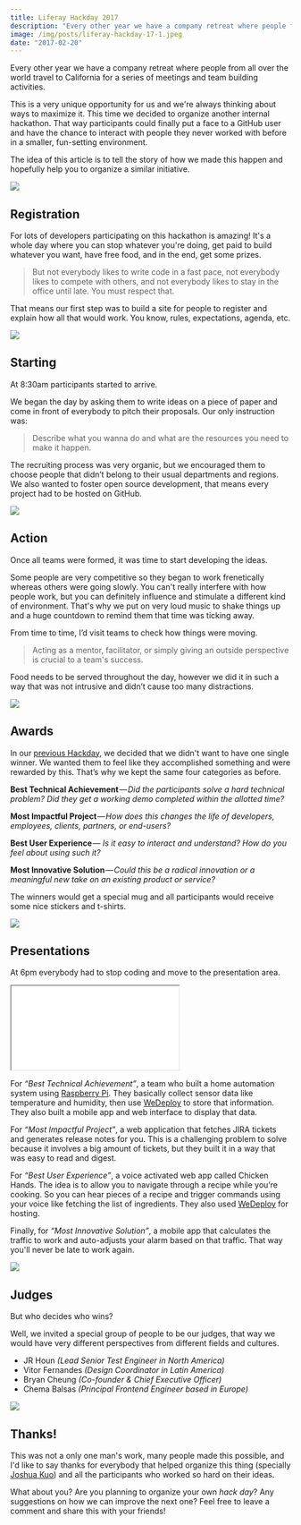 ```yaml
---
title: Liferay Hackday 2017
description: "Every other year we have a company retreat where people from all over the world travel to California for a series of meetings and team building activities."
image: /img/posts/liferay-hackday-17-1.jpeg
date: "2017-02-20"
---
```


Every other year we have a company retreat where people from all over the world travel to California for a series of meetings and team building activities.

This is a very unique opportunity for us and we're always thinking about ways to maximize it. This time we decided to organize another internal hackathon. That way participants could finally put a face to a GitHub user and have the chance to interact with people they never worked with before in a smaller, fun-setting environment.

The idea of this article is to tell the story of how we made this happen and hopefully help you to organize a similar initiative.

<img src="/static/img/posts/liferay-hackday-17-2.jpeg" class="post-image-full">

## Registration

For lots of developers participating on this hackathon is amazing! It's a whole day where you can stop whatever you're doing, get paid to build whatever you want, have free food, and in the end, get some prizes.

> But not everybody likes to write code in a fast pace, not everybody likes to compete with others, and not everybody likes to stay in the office until late. You must respect that.

That means our first step was to build a site for people to register and explain how all that would work. You know, rules, expectations, agenda, etc.

![](/static/img/posts/liferay-hackday-17-3.png)

## Starting

At 8:30am participants started to arrive.

We began the day by asking them to write ideas on a piece of paper and come in front of everybody to pitch their proposals. Our only instruction was:

> Describe what you wanna do and what are the resources you need to make it happen.

The recruiting process was very organic, but we encouraged them to choose people that didn’t belong to their usual departments and regions. We also wanted to foster open source development, that means every project had to be hosted on GitHub.

<img src="/static/img/posts/liferay-hackday-17-4.jpeg" class="post-image-full">

## Action

Once all teams were formed, it was time to start developing the ideas.

Some people are very competitive so they began to work frenetically whereas others were going slowly. You can't really interfere with how people work, but you can definitely influence and stimulate a different kind of environment. That's why we put on very loud music to shake things up and a huge countdown to remind them that time was ticking away.

From time to time, I’d visit teams to check how things were moving.

> Acting as a mentor, facilitator, or simply giving an outside perspective is crucial to a team's success.

Food needs to be served throughout the day, however we did it in such a way that was not intrusive and didn’t cause too many distractions.

<img src="/static/img/posts/liferay-hackday-17-5.jpeg" class="post-image-full">

## Awards

In our [previous Hackday](https://medium.com/developer-relations/liferay-hack-day-46a715239cf0#.rdhcw17gy), we decided that we didn't want to have one single winner. We wanted them to feel like they accomplished something and were rewarded by this. That’s why we kept the same four categories as before.

**Best Technical Achievement** — *Did the participants solve a hard technical problem? Did they get a working demo completed within the allotted time?*

**Most Impactful Project** — *How does this changes the life of developers, employees, clients, partners, or end-users?*

**Best User Experience** — _Is it easy to interact and understand? How do you feel about using such it?_

**Most Innovative Solution** — *Could this be a radical innovation or a meaningful new take on an existing product or service?*

The winners would get a special mug and all participants would receive some nice stickers and t-shirts.

<img src="/static/img/posts/liferay-hackday-17-6.jpeg" class="post-image-full">

## Presentations

At 6pm everybody had to stop coding and move to the presentation area.

<div class="iframe-wrap">
  <iframe src="//www.youtube.com/embed/?list=PLKb_gn-WO_Kp27mYBFN2GEaNLTR4VSXP9">
  </iframe>
</div>

For _“Best Technical Achievement”_, a team who built a home automation system using [Raspberry Pi](https://www.raspberrypi.org/). They basically collect sensor data like temperature and humidity, then use [WeDeploy](http://wedeploy.com/) to store that information. They also built a mobile app and web interface to display that data.

For _“Most Impactful Project”_, a web application that fetches JIRA tickets and generates release notes for you. This is a challenging problem to solve because it involves a big amount of tickets, but they built it in a way that was easy to read and digest.

For _“Best User Experience”_, a voice activated web app called Chicken Hands. The idea is to allow you to navigate through a recipe while you’re cooking. So you can hear pieces of a recipe and trigger commands using your voice like fetching the list of ingredients. They also used [WeDeploy](http://wedeploy.com/) for hosting.

Finally, for _“Most Innovative Solution”_, a mobile app that calculates the traffic to work and auto-adjusts your alarm based on that traffic. That way you'll never be late to work again.

<img src="/static/img/posts/liferay-hackday-17-7.jpeg" class="post-image-full">

## Judges

But who decides who wins?

Well, we invited a special group of people to be our judges, that way we would have very different perspectives from different fields and cultures.

- JR Houn _(Lead Senior Test Engineer in North America)_
- Vitor Fernandes _(Design Coordinator in Latin America)_
- Bryan Cheung _(Co-founder & Chief Executive Officer)_
- Chema Balsas _(Principal Frontend Engineer based in Europe)_

<img src="/static/img/posts/liferay-hackday-17-8.jpeg" class="post-image-full">

## Thanks!

This was not a only one man's work, many people made this possible, and I'd like to say thanks for everybody that helped organize this thing (specially [Joshua Kuo](https://web.liferay.com/web/joshua.kuo/profile)) and all the participants who worked so hard on their ideas.

What about you? Are you planning to organize your own _hack day_? Any suggestions on how we can improve the next one? Feel free to leave a comment and share this with your friends!
